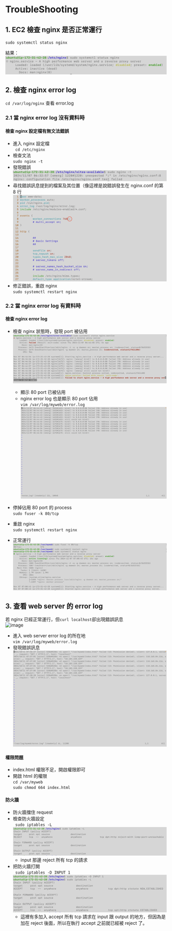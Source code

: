 # TroubleShooting

## 1. EC2 檢查 nginx 是否正常運行

`sudo systemctl status nginx`

結果：  
![image](https://github.com/ching11720/git-practice/blob/main/week-09-graph/分號/檢查nginx狀況.png)

## 2. 檢查 nginx error log

`cd /var/log/nginx` 查看 error.log

### 2.1 當 nginx error log 沒有資料時

#### 檢查 nginx 設定檔有無文法錯誤

-   進入 nginx 設定檔  
    ` cd /etc/nginx`
-   檢查文法  
    `sudo nginx -t`
-   發現錯誤  
    ![image](https://github.com/ching11720/git-practice/blob/main/week-09-graph/分號/檢查nginx設定的語法.png)
-   尋找錯誤訊息提到的檔案及其位置（像這裡是說錯誤發生在 nginx.conf 的第 8 行  
    ![image](https://github.com/ching11720/git-practice/blob/main/week-09-graph/分號/分號錯誤.png)
-   修正錯誤，重啟 nginx  
    `sudo systemctl restart nginx`

### 2.2 當 nginx error log 有資料時

#### 檢查 nginx error log

-   檢查 nginx 狀態時，發現 port 被佔用  
     ![image](https://github.com/ching11720/git-practice/blob/main/week-09-graph/80佔用/檢查nginx狀況.png)

    -   顯示 80 port 已被佔用
    -   nginx error log 也是顯示 80 port 佔用  
        `vim /var/log/myweb/error.log`  
        ![image](https://github.com/ching11720/git-practice/blob/main/week-09-graph/80佔用/檢查nginx%20error%20log.png)

-   停掉佔用 80 port 的 process  
    `sudo fuser -k 80/tcp`
-   重啟 nginx  
    `sudo systemctl restart nginx`
-   正常運行  
    ![image](https://github.com/ching11720/git-practice/blob/main/week-09-graph/80佔用/砍掉佔用80的process%2B正常畫面.png)

## 3. 查看 web server 的 error log

若 nginx 已經正常運行，但`curl localhost`卻出現錯誤訊息  
![image]()

-   進入 web server error log 的所在地  
    `vim /var/log/myweb/error.log`
-   發現錯誤訊息  
    ![image](https://github.com/ching11720/git-practice/blob/main/week-09-graph/html權限/myweb%20error%20log.png)

#### 權限問題

-   index.html 權限不足，開啟權限即可
-   開啟 html 的權限  
    `cd /var/myweb`  
    `sudo chmod 664 index.html`

#### 防火牆

-   防火牆擋住 request
-   檢查防火牆設定  
    ` sudo iptables -L`  
    ![image](https://github.com/ching11720/git-practice/blob/main/week-09-graph/防火牆/檢查防火牆.png)
    -   input 那邊 reject 所有 tcp 的請求
-   把防火牆打開  
    ` sudo iptables -D INPUT 1`  
    ![image](https://github.com/ching11720/git-practice/blob/main/week-09-graph/防火牆/截圖%202024-11-07%20下午3.20.01.png)
    -   這裡有多加入 accept 所有 tcp 請求在 input 跟 output 的地方，但因為是加在 reject 後面，所以在執行 accept 之前就已經被 reject 了。
